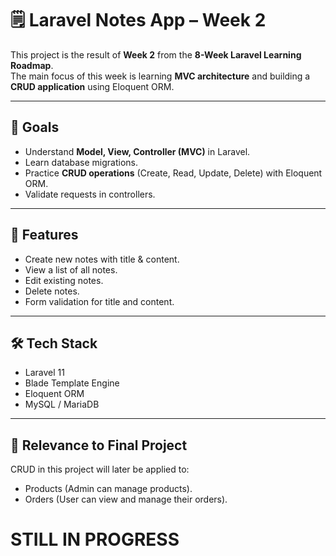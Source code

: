 # 🗒️ Laravel Notes App – Week 2

This project is the result of **Week 2** from the **8-Week Laravel Learning Roadmap**.  
The main focus of this week is learning **MVC architecture** and building a **CRUD application** using Eloquent ORM.

---

## 🎯 Goals
- Understand **Model, View, Controller (MVC)** in Laravel.
- Learn database migrations.
- Practice **CRUD operations** (Create, Read, Update, Delete) with Eloquent ORM.
- Validate requests in controllers.

---

## 📂 Features
- Create new notes with title & content.
- View a list of all notes.
- Edit existing notes.
- Delete notes.
- Form validation for title and content.

---

## 🛠 Tech Stack

- Laravel 11
- Blade Template Engine
- Eloquent ORM
- MySQL / MariaDB

---

## 📌 Relevance to Final Project

CRUD in this project will later be applied to:
- Products (Admin can manage products).
- Orders (User can view and manage their orders).

# STILL IN PROGRESS